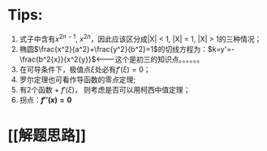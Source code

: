 # Tips:
1. 式子中含有$x^{2n-1}$, $x^{2n}$，因此应该区分成|X| < 1, |X| = 1, |X| > 1的三种情况；
2. 椭圆$\frac{x^2}{a^2}+\frac{y^2}{b^2}=1$的切线方程为：$k=y'=-\frac{b^2{x}}{x^2{y}}$<---这个是初三的知识点。。。。。。
3. 在可导条件下，极值点$\xi$处必有$f'(\xi)=0$；
4. 罗尔定理也可看作导函数的零点定理;
5. 有2个函数 + $f'(\xi)$， 则考虑是否可以用柯西中值定理；
6. 拐点：**$f''(x)=0$**
# [[解题思路]]